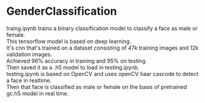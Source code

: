 # GenderClassification

traing.ipynb trains a binary classification model to classify a face as male or female.  
This tensorflow model is based on deep learning.  
It's cnn that's trained on a dataset consisting of 47k training images and 12k validation images.  
Achieved 96% accuracy in training and 95% on testing.  
Then saved it as a .h5 model to load in testing.ipynb.  
testing.ipynb is based on OpenCV and uses openCV haar cascode to detect a face in realtime.  
Then that face is classified as male or female on the basis of pretrained gc.h5 model in real time.
